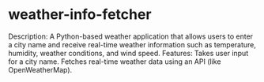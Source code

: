 # weather-info-fetcher
Description: A Python-based weather application that allows users to enter a city name and receive real-time weather information such as temperature, humidity, weather conditions, and wind speed.  Features:  Takes user input for a city name.  Fetches real-time weather data using an API (like OpenWeatherMap).
